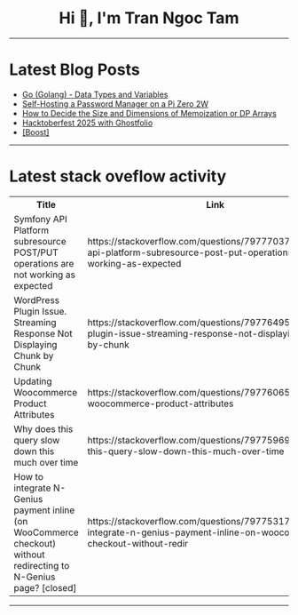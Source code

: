 <h1 align="center">Hi 👋, I'm Tran Ngoc Tam</h1>

---

# Latest Blog Posts 
<!-- BLOG-POST-LIST:START -->
- [Go &lpar;Golang&rpar; - Data Types and Variables](https://dev.to/andidev30/go-golang-data-types-and-variables-29gk)
- [Self-Hosting a Password Manager on a Pi Zero 2W](https://dev.to/priyanshuverma/self-hosting-a-password-manager-on-a-pi-zero-2w-1c79)
- [How to Decide the Size and Dimensions of Memoization or DP Arrays](https://dev.to/devcorner/how-to-decide-the-size-and-dimensions-of-memoization-or-dp-arrays-3en5)
- [Hacktoberfest 2025 with Ghostfolio](https://dev.to/dtslvr/hacktoberfest-2025-with-ghostfolio-2hah)
- [[Boost]](https://dev.to/lntr/-13f5)
<!-- BLOG-POST-LIST:END -->

---

# Latest stack oveflow activity
<table>
  <tr><th>Title</th><th>Link</th></tr>
  <!-- STACKOVERFLOW:START --><tr><td>Symfony API Platform subresource POST/PUT operations are not working as expected</td><td>https://stackoverflow.com/questions/79777037/symfony-api-platform-subresource-post-put-operations-are-not-working-as-expected</td></tr><tr><td>WordPress Plugin Issue. Streaming Response Not Displaying Chunk by Chunk</td><td>https://stackoverflow.com/questions/79776495/wordpress-plugin-issue-streaming-response-not-displaying-chunk-by-chunk</td></tr><tr><td>Updating Woocommerce Product Attributes</td><td>https://stackoverflow.com/questions/79776065/updating-woocommerce-product-attributes</td></tr><tr><td>Why does this query slow down this much over time</td><td>https://stackoverflow.com/questions/79775969/why-does-this-query-slow-down-this-much-over-time</td></tr><tr><td>How to integrate N-Genius payment inline &lpar;on WooCommerce checkout&rpar; without redirecting to N-Genius page? [closed]</td><td>https://stackoverflow.com/questions/79775317/how-to-integrate-n-genius-payment-inline-on-woocommerce-checkout-without-redir</td></tr><!-- STACKOVERFLOW:END -->
</table>

---


